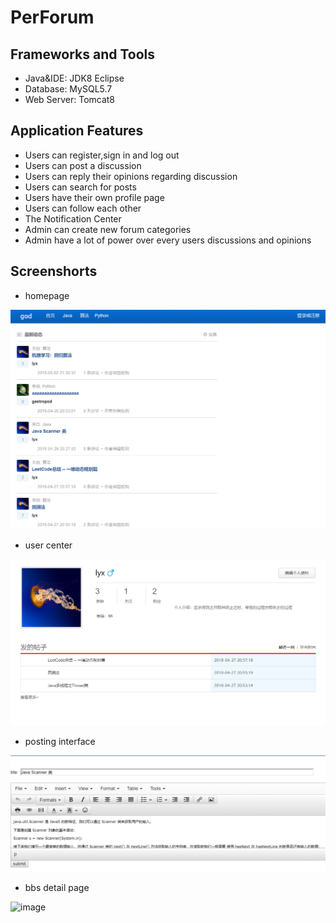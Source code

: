 # PerForum

## Frameworks and Tools
* Java&IDE: JDK8 Eclipse
* Database: MySQL5.7
* Web Server: Tomcat8

## Application Features
* Users can register,sign in and log out
* Users can post a discussion
* Users can reply their opinions regarding discussion
* Users can search for posts
* Users have their own profile page
* Users can follow each other
* The Notification Center 
* Admin can create new forum categories
* Admin have a lot of power over every users discussions and opinions
 
## Screenshorts
* homepage  

![image](https://github.com/re0711/web1/blob/master/pic/index.PNG)


* user center  
   
![image](https://github.com/re0711/web1/blob/master/pic/center.PNG)


* posting interface   
   
![image](https://github.com/re0711/web1/blob/master/pic/write.PNG) 


* bbs detail page 

![image](https://github.com/re0711/web1/blob/master/pic/bbsDetail.PNG) 


